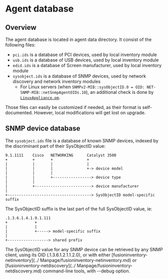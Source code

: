 # Agent database

## Overview

The agent database is located in agent data directory. It consist of the following files:

* `pci.ids` is a database of PCI devices, used by local inventory module
* `usb.ids` is a database of USB devices, used by local inventory module
* `edid.ids` is a database of Screen manufacturer, used by local inventory module
* `sysobject.ids` is a database of SNMP devices, used by network discovery and
  network inventory modules
  * For Linux servers (when `SNMPv2-MIB::sysObjectID.0 = OID:
  NET-SNMP-MIB::netSnmpAgentOIDs.10`), an additional check is done by [`LinuxAppliance.pm`](https://github.com/fusioninventory/fusioninventory-agent/blob/develop/lib/FusionInventory/Agent/SNMP/MibSupport/LinuxAppliance.pm).

Those files can easily be customized if needed, as their format is
self-documented. However, local modifications will get lost on upgrade.

## SNMP device database

The `sysobject.ids` file is a database of known SNMP devices, indexed by the
discriminant part of their SysObjectID value:

    9.1.1111    Cisco   NETWORKING      Catalyst 3500
    +           +       +               +
    |           |       |               |
    |           |       |               +-> device model
    |           |       |
    |           |       +-----------------> device type
    |           |
    |           +-------------------------> device manufacturer
    |
    +-------------------------------------> SysObjectID model-specific suffix

The SysObjectID suffix is the last part of the full SysObjectID value, ie:

    .1.3.6.1.4.1.9.1.111
    +            +
    |            |
    |            +-----> model-specific suffix
    |
    +------------------> shared prefix

The SysObjectID value for any SNMP device can be retrieved by any SNMP client,
using its OID (.1.3.6.1.2.1.1.2.0), or with either
[fusioninventory-netinventory](../ Manpage/fusioninventory-netinventory.md) or
[fusioninventory-netdiscovery](../ Manpage/fusioninventory-netdiscovery.md) command-line
tools, with --debug option.
